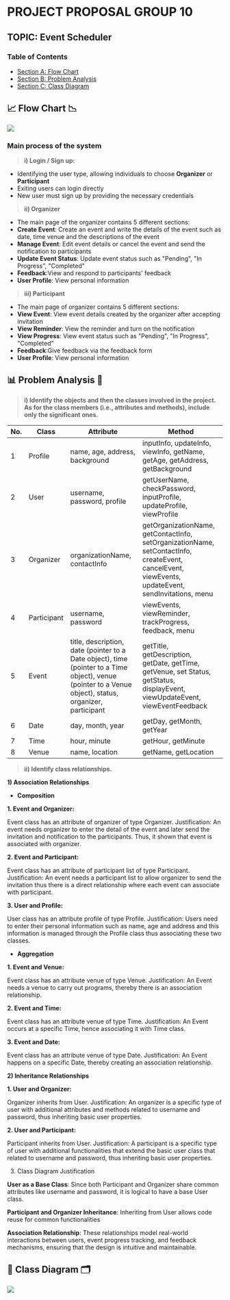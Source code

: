 # PROJECT PROPOSAL GROUP 10
## TOPIC: Event Scheduler

### Table of Contents
- [Section A: Flow Chart](##Flow-Chart)
- [Section B: Problem Analysis](##Problem-Analysis)
- [Section C: Class Diagram](##Class-Diagram)

## 📈 Flow Chart 📉
<image src = "Image/FlowChart.jpeg">
  
### Main process of the system
  
> __i) Login / Sign up:__
  - Identifying the user type, allowing individuals to choose **Organizer** or **Participant**
  - Exiting users can login directly
  - New user must sign up by providing the necessary credentials

> __ii) Organizer__
  - The main page of the organizer contains 5 different sections:
  - **Create Event**: Create an event and write the details of the event such as date, time venue and the descriptions of the event
  - **Manage Event**: Edit event details or cancel the event and send the notification to participants
  - **Update Event Status**: Update event status such as "Pending", "In Progress", "Completed"
  - **Feedback**:View and respond to participants' feedback
  - **User Profile**: View personal information

> __iii) Participant__
   - The main page of organizer contains 5 different sections:
  - **View Event**: View event details created by the organizer after accepting invitation
  - **View Reminder**: View the reminder and turn on the notification
  - **View Progress**: View event status such as "Pending", "In Progress", "Completed"
  - **Feedback**:Give feedback via the feedback form
  - **User Profile**: View personal information
    
## 📊 Problem Analysis 📑

> __i) Identify the objects and then the classes involved in the project. As for the class members (i.e., attributes and methods), include only the significant ones.__

|No.| Class                      | Attribute          | Method       |
|-----|----------------------------|--------------------|--------------|
|1|Profile            |name, age, address, background| inputInfo, updateInfo, viewInfo, getName, getAge, getAddress, getBackground|
|2|User|username, password, profile|getUserName, checkPassword, inputProfile, updateProfile, viewProfile|
|3|Organizer|organizationName, contactInfo|getOrganizationName, getContactInfo, setOrganizationName, setContactInfo, createEvent, cancelEvent, viewEvents, updateEvent, sendInvitations, menu|
|4|Participant|username, password|viewEvents, viewReminder, trackProgress, feedback, menu|
|5|Event|title, description, date (pointer to a Date object), time (pointer to a Time object), venue (pointer to a Venue object), status, organizer, participant|getTitle, getDescription, getDate, getTime, getVenue, set Status, getStatus, displayEvent, viewUpdateEvent, viewEventFeedback|
|6|Date|day, month, year|getDay, getMonth, getYear|
|7|Time|hour, minute|getHour, getMinute|
|8|Venue|name, location|getName, getLocation|

> __ii) Identify class relationships.__

**1) Association Relationships**
- **Composition**

**1. Event and Organizer:**

Event class has an attribute of organizer of type Organizer. 
Justification: An event needs organizer to enter the detail of the event and later send the invitation and notification to the participants. Thus, it shown that event is associated with organizer. 

**2. Event and Participant:**

Event class has an attribute of participant list of type Participant. 
Justification: An event needs a participant list to allow organizer to send the invitation thus there is a direct relationship where each event can associate with participant.  

**3. User and Profile:**

User class has an attribute profile of type Profile. 
Justification: Users need to enter their personal information such as name, age and address and this information is managed through the Profile class thus associating these two classes.  

- **Aggregation**

**1. Event and Venue:**

Event class has an attribute venue of type Venue. 
Justification: An Event needs a venue to carry out programs, thereby there is an association relationship.  

**2. Event and Time:**

Event class has an attribute venue of type Time. 
Justification: An Event occurs at a specific Time, hence associating it with Time class. 

**3. Event and Date:**

Event class has an attribute venue of type Date. 
Justification: An Event happens on a specific Date, thereby creating an association relationship. 

**2) Inheritance Relationships**

**1. User and Organizer:**

Organizer inherits from User. 
Justification: An organizer is a specific type of user with additional attributes and methods related to username and password, thus inheriting basic user properties. 

**2. User and Participant:**

Participant inherits from User. 
Justification: A participant is a specific type of user with additional functionalities that extend the basic user class that related to username and password, thus inheriting basic user properties.

3)	Class Diagram Justification

**User as a Base Class**: Since both Participant and Organizer share common attributes like username and password, it is logical to have a base User class.
  
**Participant and Organizer Inheritance**: Inheriting from User allows code reuse for common functionalities
  
**Association Relationship**: These relationships model real-world interactions between users, event progress tracking, and feedback mechanisms, ensuring that the design is intuitive and maintainable.


## 🧾 Class Diagram 🗂️

<image src = "Image/UMLdiagram.png">



